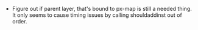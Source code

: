* Figure out if parent layer, that's bound to px-map is still a needed thing.  It only seems to cause timing issues by
calling shouldaddinst out of order.
